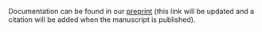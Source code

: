 Documentation can be found in our [preprint](http://arxiv.org/pdf/1607.04290v1.pdf) (this link will be updated and a citation will be added when the manuscript is published).
